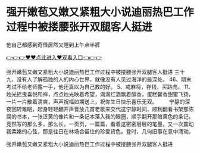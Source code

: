 # 强开嫩苞又嫩又紧粗大小说迪丽热巴工作过程中被搂腰张开双腿客人挺进
他自己都感到奇怪居然又睡到上午点半裤

<a href="https://github.com/qdmang/dhap/issues/1">👉👉👉♥♥点此进入♥观看入口👈👉👉</a>

强开嫩苞又嫩又紧粗大小说迪丽热巴工作过程中被搂腰张开双腿客人挺进	三十九、没有人了解孤独的人的内心世界，就像没有人见过海洋的最深处。
	46、期末考试不给老师露一手，他还真以为自己教的好。
	5、戒麻将，存钱，买路虎。
	11、烛光摇曳喜悦和祥，点点烛光映着希望，滴滴红酒飘着醇香，蛋糕馨香甜蜜飞扬，一片一片散着清爽，声声祝福如期送上，祝你生日快乐喜乐无双。
　　宁静的深夜回转难眠，起身轻轻翻开声音放几首老歌来交代这宁静时间，顺利翻看书架那陈腐的书本，一张泛黄的像片和一条记本落入我的眼圈，顺手翻开那暗黄色的条记，竞然写的那么多，那么长，一页页，一篇篇，看着这密密层层的笔墨，又一次震动我柔嫩的心弦，那是往日在林场合留住的珍爱货色。登时，几何旧事在意中涌动。

强开嫩苞又嫩又紧粗大小说迪丽热巴工作过程中被搂腰张开双腿客人挺进

